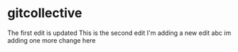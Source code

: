 # gitcollective

The first edit is updated
This is the second edit
I'm adding a new edit
abc
im adding one more change here